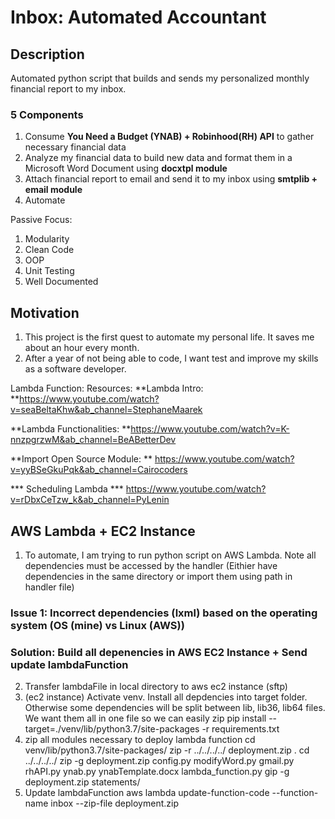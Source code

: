# Inbox: Automated Accountant

## Description
Automated python script that builds and sends my personalized monthly financial report to my inbox. 


### 5 Components
1) Consume **You Need a Budget (YNAB) + Robinhood(RH) API** to gather necessary financial data
2) Analyze my financial data to build new data and format them in a Microsoft Word Document using **docxtpl module**
3) Attach financial report to email and send it to my inbox using **smtplib + email module**
4) Automate



Passive Focus:
1) Modularity
2) Clean Code
3) OOP
4) Unit Testing
5) Well Documented



## Motivation
1) This project is the first quest to automate my personal life. It saves me about an hour every month.
2) After a year of not being able to code, I want test and improve my skills as a software developer. 


Lambda Function:
Resources:
**Lambda Intro: **https://www.youtube.com/watch?v=seaBeltaKhw&ab_channel=StephaneMaarek

**Lambda Functionalities: **https://www.youtube.com/watch?v=K-nnzpgrzwM&ab_channel=BeABetterDev

**Import Open Source Module: ** https://www.youtube.com/watch?v=yyBSeGkuPqk&ab_channel=Cairocoders

*** Scheduling Lambda *** https://www.youtube.com/watch?v=rDbxCeTzw_k&ab_channel=PyLenin


## AWS Lambda + EC2 Instance
1) To automate, I am trying to run python script on AWS Lambda. Note all dependencies must be accessed by the handler (Eithier have dependencies in the same directory or import them using path in handler file)

### Issue 1: Incorrect dependencies (lxml) based on the operating system (OS (mine) vs Linux (AWS))
### Solution: Build all depenencies in AWS EC2 Instance + Send update lambdaFunction
2) Transfer lambdaFile in local directory to aws ec2 instance (sftp)
3) (ec2 instance) Activate venv. Install all depdencies into target folder. Otherwise some dependencies will be split between lib, lib36, lib64 files. We want them all in one file so we can easily zip
pip install --target=./venv/lib/python3.7/site-packages -r requirements.txt 
4) zip all modules necessary to deploy lambda function
cd venv/lib/python3.7/site-packages/
zip -r ../../../../ deployment.zip .
cd ../../../../
zip -g deployment.zip config.py modifyWord.py gmail.py rhAPI.py ynab.py ynabTemplate.docx lambda_function.py
gip -g deployment.zip statements/
5) Update lambdaFunction
aws lambda update-function-code --function-name inbox --zip-file deployment.zip

